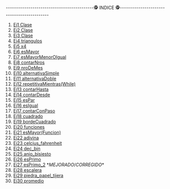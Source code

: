-------------------------------------------🕵️ INDICE 🕵️-------------------------------------------

1. [Ej1 Clase](https://github.com/tomii07/ej-pseudoc-111mil/blob/master/Ej1%20Clase.psc)
2. [Ej2 Clase](https://github.com/tomii07/ej-pseudoc-111mil/blob/master/Ej2%20Clase.psc)
3. [Ej3 Clase](https://github.com/tomii07/ej-pseudoc-111mil/blob/master/Ej3%20Clase.psc)
4. [Ej4 triangulos](https://github.com/tomii07/ej-pseudoc-111mil/blob/master/Ej4%20triangulos.psc)
5. [Ej5 x4](https://github.com/tomii07/ej-pseudoc-111mil/blob/master/Ej5%20x4.psc)
6. [Ej6 esMayor](https://github.com/tomii07/ej-pseudoc-111mil/blob/master/Ej6%20esMayor.psc)
7. [Ej7 esMayorMenorOIgual](https://github.com/tomii07/ej-pseudoc-111mil/blob/master/Ej7%20esMayorMenorOIgualpsc.psc)
8. [Ej8 contarNros](https://github.com/tomii07/ej-pseudoc-111mil/blob/master/Ej8%20contarNros.psc)
9. [Ej9 nroDeMes](https://github.com/tomii07/ej-pseudoc-111mil/blob/master/Ej9%20nroDeMes.psc)
10. [Ej10 alternativaSimple](https://github.com/tomii07/ej-pseudoc-111mil/blob/master/Ej10%20alternativaSimple.psc)
11. [Ej11 alternativaDoble](https://github.com/tomii07/ej-pseudoc-111mil/blob/master/Ej11%20alternativaDoble.psc)
12. [Ej12 repetitivaMientras(While)](https://github.com/tomii07/ej-pseudoc-111mil/blob/master/Ej12%20repetitivaMientras(While).psc)
13. [Ej13 contarHasta](https://github.com/tomii07/ej-pseudoc-111mil/blob/master/Ej13%20contarHasta.psc)
14. [Ej14 contarDesde](https://github.com/tomii07/ej-pseudoc-111mil/blob/master/Ej14%20contarDesde.psc)
15. [Ej15 esPar](https://github.com/tomii07/ej-pseudoc-111mil/blob/master/Ej15%20esPar.psc)
16. [Ej16 esIgual](https://github.com/tomii07/ej-pseudoc-111mil/blob/master/Ej16%20esIgual.psc)
17. [Ej17 contarConPaso](https://github.com/tomii07/ej-pseudoc-111mil/blob/master/Ej17%20contarConPaso.psc)
18. [Ej18 cuadrado](https://github.com/tomii07/ej-pseudoc-111mil/blob/master/Ej18%20cuadrado.psc)
19. [Ej19 bordeCuadrado](https://github.com/tomii07/ej-pseudoc-111mil/blob/master/Ej19%20bordeCuadrado.psc)
20. [Ej20 funciones](https://github.com/tomii07/ej-pseudoc-111mil/blob/master/Ej20%20funciones.psc)
21. [Ej21 esMayor(Funcion)](https://github.com/tomii07/ej-pseudoc-111mil/blob/master/Ej21%20esMayor(Funcion).psc)
22. [Ej22 adivina](https://github.com/tomii07/ej-pseudoc-111mil/blob/master/Ej22%20adivina.psc)
23. [Ej23 celcius_fahrenheit](https://github.com/tomii07/ej-pseudoc-111mil/blob/master/Ej23%20celcius_fahrenheit.psc)
24. [Ej24 dec_bin](https://github.com/tomii07/ej-pseudoc-111mil/blob/master/Ej24%20dec_bin.psc)
25. [Ej25 anio_bisiesto](https://github.com/tomii07/ej-pseudoc-111mil/blob/master/Ej25%20anio_bisiesto.psc)
26. [Ej26 esPrimo](https://github.com/tomii07/ej-pseudoc-111mil/blob/master/Ej26%20esPrimo.psc)
27. [Ej27 esPrimo_2](https://github.com/tomii07/ej-pseudoc-111mil/blob/master/Ej26%20esPrimo_2.psc) $* MEJORADO/CORREGIDO *$
28. [Ej28 escalera](https://github.com/tomii07/ej-pseudoc-111mil/blob/master/Ej28%20escalera.psc)
29. [Ej29 piedra_papel_tijera](https://github.com/tomii07/ej-pseudoc-111mil/blob/master/Ej29%20piedra_papel_tijera.psc)
30. [Ej30 promedio](https://github.com/tomii07/ej-pseudoc-111mil/blob/master/Ej30%20promedio.psc)
